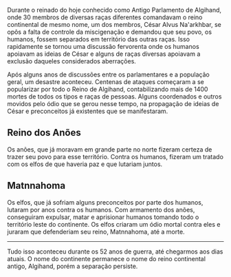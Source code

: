 Durante o reinado do hoje conhecido como Antigo Parlamento de Algihand, onde 30 membros de diversas raças diferentes comandavam o reino continental de mesmo nome, um dos membros, César Alvus Na'arkhbar, se opôs a falta de controle da miscigenação e demandou que seu povo, os humanos, fossem separados em território das outras raças. Isso rapidamente se tornou uma discussão fervorenta onde os humanos apoiavam as ideias de César e alguns de raças diversas apoiavam a exclusão daqueles considerados aberrações.

Após alguns anos de discussões entre os parlamentares e a população geral, um desastre aconteceu. Centenas de ataques começaram a se popularizar por todo o Reino de Algihand, contabilizando mais de 1400 mortes de todos os tipos e raças de pessoas. Alguns coordenados e outros movidos pelo ódio que se gerou nesse tempo, na propagação de ideias de César e preconceitos já existentes que se manifestaram.
## Reino dos Anões
Os anões, que já moravam em grande parte no norte fizeram certeza de trazer seu povo para esse território. Contra os humanos, fizeram um tratado com os elfos de que haveria paz e que lutariam juntos.
## Matnnahoma
Os elfos, que já sofriam alguns preconceitos por parte dos humanos, lutaram por anos contra os humanos. Com armamento dos anões, conseguiram expulsar, matar e aprisionar humanos tomando todo o território leste do continente. Os elfos criaram um ódio mortal contra eles e juraram que defenderiam seu reino, Matnnahoma, até a morte.

---

Tudo isso aconteceu durante os 52 anos de guerra, até chegarmos aos dias atuais. O nome do continente permanece o nome do reino continental antigo, Algihand, porém a separação persiste.